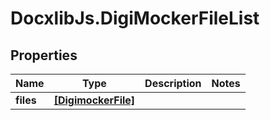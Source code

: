 # DocxlibJs.DigiMockerFileList

## Properties

Name | Type | Description | Notes
------------ | ------------- | ------------- | -------------
**files** | [**[DigimockerFile]**](DigimockerFile.md) |  | 


